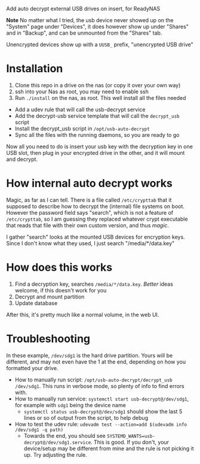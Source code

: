 
Add auto decrypt external USB drives on insert, for ReadyNAS

**Note** No matter what I tried, the usb device never showed up on the "System" page under "Devices", it does however show up under "Shares" and in "Backup", and can be unmounted from the "Shares" tab.

Unencrypted devices show up with a `UUSB_` prefix, "unencrypted USB drive"

# Installation

1. Clone this repo in a drive on the nas (or copy it over your own way)
1. ssh into your Nas as root, you may need to enable ssh
1. Run `./install` on the nas, as root. This well install all the files needed
  - Add a udev rule that will call the usb-decrypt service
  - Add the decrypt-usb service template that will call the `decrypt_usb` script
  - Install the decrypt_usb script in `/opt/usb-auto-decrypt`
  - Sync all the files with the running daemons, so you are ready to go

Now all you need to do is insert your usb key with the decryption key in one USB slot, then plug in your encrypted drive in the other, and it will mount and decrypt.

# How internal auto decrypt works

Magic, as far as I can tell. There is a file called `/etc/crypttab` that it supposed to describe how to decrypt the (internal) file systems on boot. However the password field says "search", which is not a feature of `/etc/crypttab`, so I am guessing they replaced whatever crypt executable that reads that file with their own custom version, and thus _magic_.

I gather "search" looks at the mounted USB devices for encryption keys. Since I don't know what they used, I just search "/media/*/data.key"

# How does this works

1. Find a decryption key, searches `/media/*/data.key`. _Better_ ideas welcome, if this doesn't work for you
2. Decrypt and mount partition
3. Update database

After this, it's pretty much like a normal volume, in the web UI.

# Troubleshooting

In these example, `/dev/sdg1` is the hard drive partition. Yours will be different, and may not even have the 1 at the end, depending on how you formatted your drive.

* How to manually run script: `/opt/usb-auto-decrypt/decrypt_usb /dev/sdg1`. This runs in verbose mode, so plenty of info to find errors with.
* How to manually run service: `systemctl start usb-decrypt@/dev/sdg1`, for example with `sdg1` being the device name
  * `systemctl status usb-decrypt@/dev/sdg1` should show the last 5 lines or so of output from the script, to help debug
* How to test the udev rule: `udevadm test --action=add $(udevadm info /dev/sdg1 -q path)`
  * Towards the end, you should see `SYSTEMD_WANTS=usb-decrypt@/dev/sdg1.service`. This is good. If you don't, your device/setup may be different from mine and the rule is not picking it up. Try adjusting the rule.

